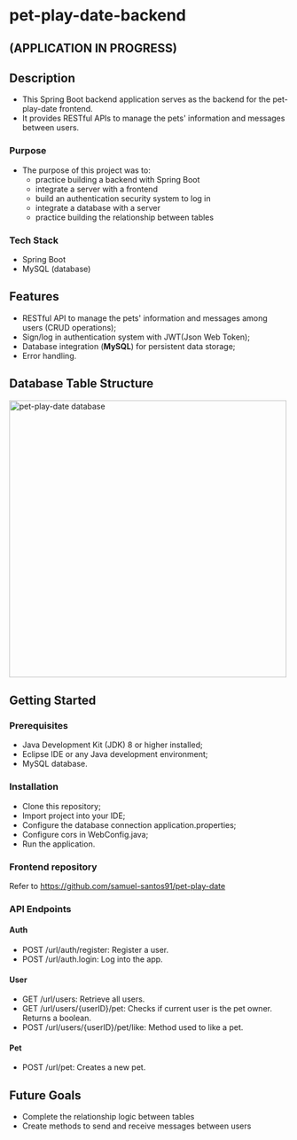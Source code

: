# pet-play-date-backend
## (APPLICATION IN PROGRESS)

## Description
* This Spring Boot backend application serves as the backend for the pet-play-date frontend. 
* It provides RESTful APIs to manage the pets' information and messages between users.
### Purpose
* The purpose of this project was to:
    * practice building a backend with Spring Boot
    * integrate a server with a frontend
    * build an authentication security system to log in
    * integrate a database with a server
    * practice building the relationship between tables
### Tech Stack
* Spring Boot
* MySQL (database)

## Features 
 - RESTful API to manage the pets' information and messages among users (CRUD operations);
 - Sign/log in authentication system with JWT(Json Web Token);
 - Database integration (<strong>MySQL</strong>) for persistent data storage;
 - Error handling.

## Database Table Structure
<img width="500" alt="pet-play-date database" src="https://github.com/samuel-santos91/pet-play-date-backend/assets/107240729/7f421d15-7daa-4df3-9151-2012b4f3ebf7">

## Getting Started
### Prerequisites
 - Java Development Kit (JDK) 8 or higher installed;
 - Eclipse IDE or any Java development environment;
 - MySQL database.

### Installation
 - Clone this repository;
 - Import project into your IDE;
 - Configure the database connection application.properties;
 - Configure cors in WebConfig.java;
 - Run the application.

### Frontend repository
Refer to https://github.com/samuel-santos91/pet-play-date

### API Endpoints
#### Auth
 - POST /url/auth/register: Register a user.
 - POST /url/auth.login: Log into the app.

#### User
 - GET /url/users: Retrieve all users.
 - GET /url/users/{userID}/pet: Checks if current user is the pet owner. Returns a boolean.
 - POST /url/users/{userID}/pet/like: Method used to like a pet.

#### Pet
 - POST /url/pet: Creates a new pet.

## Future Goals
 - Complete the relationship logic between tables
 - Create methods to send and receive messages between users
   

